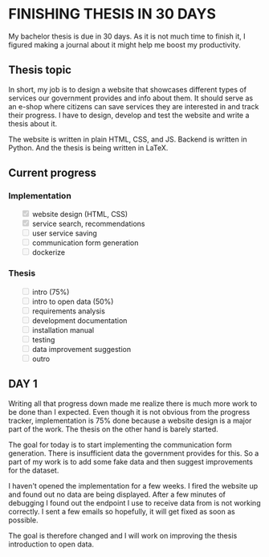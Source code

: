 <style>
ul {
  list-style-type: none;
}
</style>

# FINISHING THESIS IN 30 DAYS

My bachelor thesis is due in 30 days. As it is not much time to finish it, I figured
making a journal about it might help me boost my productivity.

## Thesis topic
In short, my job is to design a website that showcases different types of services our
government provides and info about them. It should serve as an e-shop where citizens can
save services they are interested in and track their progress. I have to design, develop
and test the website and write a thesis about it.

The website is written in plain HTML, CSS, and JS. Backend is written in Python. And the
thesis is being written in LaTeX.

## Current progress
### Implementation
<ul>
    <li><input type="checkbox" disabled checked> website design (HTML, CSS) </li>
    <li><input type="checkbox" disabled checked> service search, recommendations </li>
    <li><input type="checkbox" disabled> user service saving </li>
    <li><input type="checkbox" disabled> communication form generation </li>
    <li><input type="checkbox" disabled> dockerize </li>
</ul>

### Thesis
<ul>
    <li><input type="checkbox" disabled > intro (75%) </li>
    <li><input type="checkbox" disabled > intro to open data (50%) </li>
    <li><input type="checkbox" disabled > requirements analysis </li>
    <li><input type="checkbox" disabled > development documentation </li>
    <li><input type="checkbox" disabled > installation manual </li>
    <li><input type="checkbox" disabled > testing </li>
    <li><input type="checkbox" disabled > data improvement suggestion </li>
    <li><input type="checkbox" disabled > outro </li>
</ul>


## DAY 1
Writing all that progress down made me realize there is much more work to be done than I
expected. Even though it is not obvious from the progress tracker, implementation is 75%
done because a website design is a major part of the work. The thesis on the other hand
is barely started.

The goal for today is to start implementing the communication form generation. There is
insufficient data the government provides for this. So a part of my work is to add some
fake data and then suggest improvements for the dataset. 

I haven't opened the implementation for a few weeks. I fired the website up and found
out no data are being displayed. After a few minutes of debugging I found out the
endpoint I use to receive data from is not working correctly. I sent a few emails so
hopefully, it will get fixed as soon as possible.

The goal is therefore changed and I will work on improving the thesis introduction to
open data.